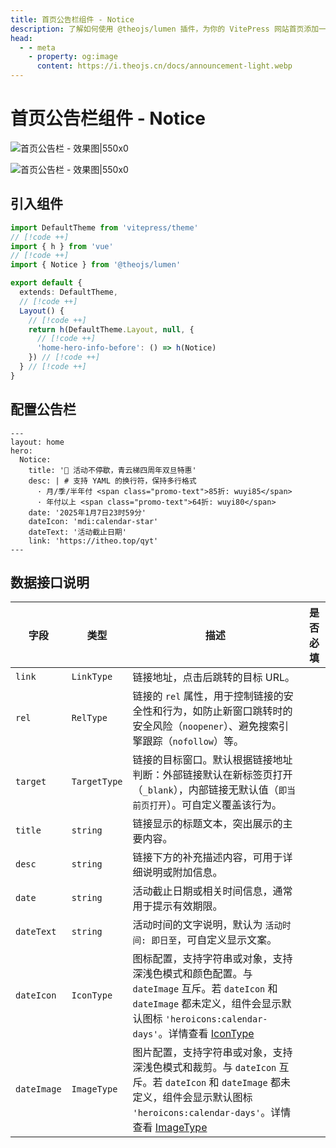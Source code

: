 ```yaml
---
title: 首页公告栏组件 - Notice
description: 了解如何使用 @theojs/lumen 插件，为你的 VitePress 网站首页添加一个引人注目的公告栏组件。轻松配置和展示活动信息、重要通知或快速安装命令，有效提升首页互动性和信息传递效率。
head:
  - - meta
    - property: og:image
      content: https://i.theojs.cn/docs/announcement-light.webp
---
```


# 首页公告栏组件 - Notice

![首页公告栏 - 效果图|550x0](https://i.theojs.cn/docs/announcement-light.webp#light '首页公告栏 - 效果图')

![首页公告栏 - 效果图|550x0](https://i.theojs.cn/docs/announcement-dark.webp#dark '首页公告栏 - 效果图')

## 引入组件

```ts [.vitepress/theme/index.ts]
import DefaultTheme from 'vitepress/theme'
// [!code ++]
import { h } from 'vue'
// [!code ++]
import { Notice } from '@theojs/lumen'

export default {
  extends: DefaultTheme,
  // [!code ++]
  Layout() {
    // [!code ++]
    return h(DefaultTheme.Layout, null, {
      // [!code ++]
      'home-hero-info-before': () => h(Notice)
    }) // [!code ++]
  } // [!code ++]
}
```

## 配置公告栏

```yaml{4-12} [.vitepress/index.md]
---
layout: home
hero:
  Notice:
    title: '🎉 活动不停歇，青云梯四周年双旦特惠'
    desc: | # 支持 YAML 的换行符，保持多行格式
      · 月/季/半年付 <span class="promo-text">85折: wuyi85</span>
      · 年付以上 <span class="promo-text">64折: wuyi80</span>
    date: '2025年1月7日23时59分'
    dateIcon: 'mdi:calendar-star'
    dateText: '活动截止日期'
    link: 'https://itheo.top/qyt'
---
```

## 数据接口说明

| 字段        | 类型         | 描述                                                                                                                                                                                             | 是否必填              |
| ----------- | ------------ | ------------------------------------------------------------------------------------------------------------------------------------------------------------------------------------------------ | --------------------- |
| `link`      | `LinkType`   | 链接地址，点击后跳转的目标 URL。                                                                                                                                                                 | <Badge text="可选" /> |
| `rel`       | `RelType`    | 链接的 `rel` 属性，用于控制链接的安全性和行为，如防止新窗口跳转时的安全风险（`noopener`）、避免搜索引擎跟踪（`nofollow`）等。                                                                    | <Badge text="可选" /> |
| `target`    | `TargetType` | 链接的目标窗口。默认根据链接地址判断：外部链接默认在新标签页打开（`_blank`），内部链接无默认值（`即当前页打开`）。可自定义覆盖该行为。                                                           | <Badge text="可选" /> |
| `title`     | `string`     | 链接显示的标题文本，突出展示的主要内容。                                                                                                                                                         | <Badge text="必填" /> |
| `desc`      | `string`     | 链接下方的补充描述内容，可用于详细说明或附加信息。                                                                                                                                               | <Badge text="可选" /> |
| `date`      | `string`     | 活动截止日期或相关时间信息，通常用于提示有效期限。                                                                                                                                               | <Badge text="可选" /> |
| `dateText`  | `string`     | 活动时间的文字说明，默认为 `活动时间: 即日至`，可自定义显示文案。                                                                                                                                | <Badge text="可选" /> |
| `dateIcon`  | `IconType`   | 图标配置，支持字符串或对象，支持深浅色模式和颜色配置。与 `dateImage` 互斥。若 `dateIcon` 和 `dateImage` 都未定义，组件会显示默认图标 `'heroicons:calendar-days'`。详情查看 [IconType](#IconType) | <Badge text="可选" /> |
| `dateImage` | `ImageType`  | 图片配置，支持字符串或对象，支持深浅色模式和裁剪。与 `dateIcon` 互斥。若 `dateIcon` 和 `dateImage` 都未定义，组件会显示默认图标 `'heroicons:calendar-days'`。详情查看 [ImageType](#ImageType)    | <Badge text="可选" /> |

<!--@include: ./type.md-->
